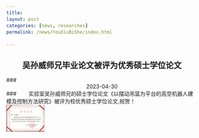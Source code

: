 ```yaml
---
title: 
layout: post
categories: [news, researches]
permalink: /news/YouXiuBiShe/index.html

---
```

## <center>吴孙威师兄毕业论文被评为优秀硕士学位论文</center>
<p> </p>
### <center>2023-04-30 </center>
### &emsp;&emsp;实验室吴孙威师兄的硕士学位论文《以摆动吊篮为平台的高空机器人建模及控制方法研究》被评为校优秀硕士学位论文,祝贺！

<br/>
<img
    src="/images/post/wu_youbi.jpg"
    width="20%"
    height="20%"
/>

<br/>




         
           